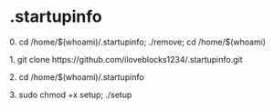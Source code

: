# .startupinfo

<p>0. cd /home/$(whoami)/.startupinfo; ./remove; cd /home/$(whoami)</p>
<p>1. git clone https://github.com/iloveblocks1234/.startupinfo.git</p>
<p>2. cd /home/$(whoami)/.startupinfo</p>
<p>3. sudo chmod +x setup; ./setup</p>
